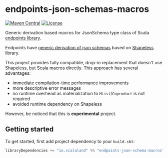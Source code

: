 # endpoints-json-schemas-macros

[![Maven Central](https://img.shields.io/maven-central/v/io.scalaland/endpoints-json-schema-macros_2.12.svg)](http://search.maven.org/#search%7Cga%7C1%7Cendpoints-json-schema-macros)
[![License](http://img.shields.io/:license-Apache%202-green.svg)](http://www.apache.org/licenses/LICENSE-2.0.txt)

Generic derivation based macros for JsonSchema type class of Scala [endpoints library](https://github.com/julienrf/endpoints).

Endpoints have [generic derivation of json schemas](http://julienrf.github.io/endpoints/algebras/json-schemas.html#generic-derivation-of-json-schemas)
based on [Shapeless](https://github.com/milessabin/shapeless) library.

This project provides fully compatible, drop-in replacement that doesn't use Shapeless, but Scala macros directly.
This approach has several advantages:

- immediate compilation-time performance improvements
- more descriptive error messages
- no runtime overhead as materialization to `HList`/`Coproduct` is not required
- avoided runtime dependency on Shapeless

However, be noticed that this is **experimental** project.

## Getting started

To get started, first add project dependency to your `build.sbt`:

```scala
libraryDependencies += "io.scalaland" %% "endpoints-json-schema-macros" % "0.10.0"
```

